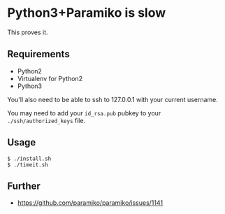 # Python3+Paramiko is slow

This proves it.

## Requirements

* Python2
* Virtualenv for Python2
* Python3

You'll also need to be able to ssh to 127.0.0.1 with your current username.

You may need to add your `id_rsa.pub` pubkey to your `./ssh/authorized_keys` file.

## Usage

    $ ./install.sh
    $ ./timeit.sh
    
## Further

* https://github.com/paramiko/paramiko/issues/1141
